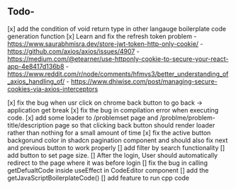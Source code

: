 ## Todo-
[x] add the condition of void return type in other langauge boilerplate code generation function
[x] Learn and fix the refresh token problem
    - https://www.saurabhmisra.dev/store-jwt-token-http-only-cookie/
    - https://github.com/axios/axios/issues/4907
    - https://medium.com/@etearner/use-httponly-cookie-to-secure-your-react-app-4e8417d136b8
    - https://www.reddit.com/r/node/comments/hfmvs3/better_understanding_of_axios_handling_of/
    - https://www.dhiwise.com/post/managing-secure-cookies-via-axios-interceptors
    
[x] fix the bug when usr click on chrome back button to go back -> application get break
[x] fix the bug in compilation error when executing code.
[x] add some loader to /problemset page and /problme/problem-title/description page so that clicking back button should render loader rather than nothing for a small amount of time
[x] fix the active button backgorund color in shadcn pagination component and should also fix next and previous button to work properly
[] add filter by search functionality
[] add button to set page size.
[] After the login, User should automatically redirect to the page where it  was before login
[] fix the bug in calling getDefualtCode inside useEffect in CodeEditor component 
[] add the getJavaScriptBoilerplateCode() 
[] add feature to run cpp code


